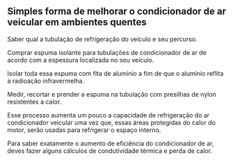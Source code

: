 ## Simples forma de melhorar o condicionador de ar veicular em ambientes quentes

Saber qual a tubulação de refrigeração do veículo e seu percurso.

Comprar espuma isolante para tubulações de condicionador de ar de acordo com a espessura localizada no seu veículo.

Isolar toda essa espuma com fita de alumínio a fim de que o alumínio reflita a radioação infravermelha.

Medir, recortar e prender a espuma na tubulação com presilhas de nylon resistentes a calor.

Esse processo aumenta um pouco a capacidade de refrigeração do ar condicionador veicular uma vez que, essas áreas protegidas do calor do motor, serão usadas para refrigerar o espaço interno.

Para saber exatamente o aumento de eficiência do condicionador de ar, deves fazer alguns cálculos de condutividade térmica e perda de calor.
